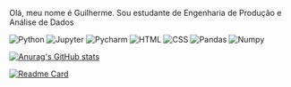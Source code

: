 Olá, meu nome é Guilherme.
Sou estudante de Engenharia de Produção e Análise de Dados

![Python](https://img.shields.io/badge/Python-FFD43B?style=for-the-badge&logo=python&logoColor=blue)
![Jupyter](https://img.shields.io/badge/Jupyter-F37626.svg?&style=for-the-badge&logo=Jupyter&logoColor=white)
![Pycharm](https://img.shields.io/badge/PyCharm-000000.svg?&style=for-the-badge&logo=PyCharm&logoColor=white)
![HTML](https://img.shields.io/badge/HTML5-E34F26?style=for-the-badge&logo=html5&logoColor=white)
![CSS](https://img.shields.io/badge/CSS3-1572B6?style=for-the-badge&logo=css3&logoColor=white)
![Pandas](https://img.shields.io/badge/Pandas-2C2D72?style=for-the-badge&logo=pandas&logoColor=white)
![Numpy](https://img.shields.io/badge/Numpy-777BB4?style=for-the-badge&logo=numpy&logoColor=white)



[![Anurag's GitHub stats](https://github-readme-stats.vercel.app/api?username=Georgettig&show_icons=true&theme=merko)](https://github.com/anuraghazra/github-readme-stats)

[![Readme Card](https://github-readme-stats.vercel.app/api/pin/?username=Georgettig&repo=Analise-de-Dadosg&theme=merko)](https://github.com/anuraghazra/github-readme-stats)
